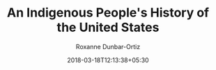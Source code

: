 ---
title: "An Indigenous People's History of the United States"
author: Roxanne Dunbar-Ortiz
date: 2018-03-18T12:13:38+05:30
categories: [books]
link: http://www.google.co.uk
---